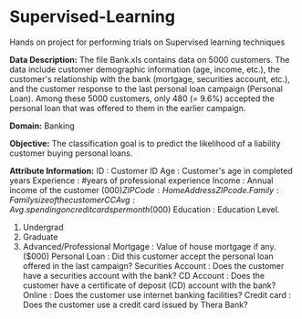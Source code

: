 # Supervised-Learning
Hands on project for performing trials on Supervised learning techniques

**Data Description:**
The file Bank.xls contains data on 5000 customers. The data include customer demographic information (age, income, etc.), the customer's relationship with the bank (mortgage, securities account, etc.), and the customer response to the last personal loan campaign (Personal Loan). Among these 5000 customers, only 480 (= 9.6%) accepted the personal loan that was offered to them in the earlier campaign.

**Domain:**
Banking

**Objective:**
The classification goal is to predict the likelihood of a liability customer buying personal loans.

**Attribute Information:**
ID : Customer ID
Age : Customer's age in completed years
Experience : #years of professional experience
Income : Annual income of the customer ($000)
ZIP Code : Home Address ZIP code.
Family : Family size of the customer
CCAvg : Avg. spending on credit cards per month ($000)
Education : Education Level.
  1. Undergrad
  2. Graduate
  3. Advanced/Professional
Mortgage : Value of house mortgage if any. ($000)
Personal Loan : Did this customer accept the personal loan offered in
the last campaign?
Securities Account : Does the customer have a securities account with
the bank?
CD Account : Does the customer have a certificate of deposit (CD)
account with the bank?
Online : Does the customer use internet banking facilities?
Credit card : Does the customer use a credit card issued by
Thera Bank?
